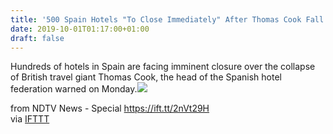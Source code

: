```yaml
---
title: '500 Spain Hotels "To Close Immediately" After Thomas Cook Fall: Industry'
date: 2019-10-01T01:17:00+01:00
draft: false
---
```


Hundreds of hotels in Spain are facing imminent closure over the collapse of British travel giant Thomas Cook, the head of the Spanish hotel federation warned on Monday.![](http://feeds.feedburner.com/~r/NDTV-LatestNews/~4/NtdSvBDAHZU)  
  
from NDTV News - Special https://ift.tt/2nVt29H  
via [IFTTT](https://ifttt.com/?ref=da&site=blogger)
